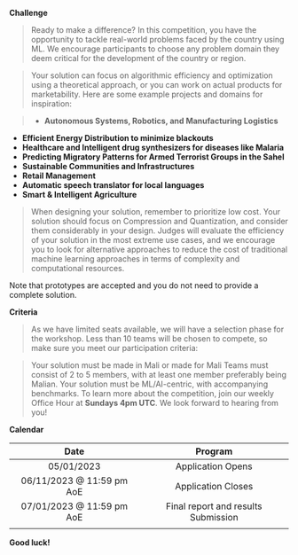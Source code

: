 **Challenge**

> Ready to make a difference? In this competition, you have the opportunity to tackle real-world problems faced by the country using ML. We encourage participants to choose any problem domain they deem critical for the development of the country or region.

> Your solution can focus on algorithmic efficiency and optimization using a theoretical approach, or you can work on actual products for marketability. Here are some example projects and domains for inspiration:

> - **Autonomous Systems, Robotics, and Manufacturing Logistics**
- **Efficient Energy Distribution to minimize blackouts**
- **Healthcare and Intelligent drug synthesizers for diseases like Malaria**
- **Predicting Migratory Patterns for Armed Terrorist Groups in the Sahel**
- **Sustainable Communities and Infrastructures**
- **Retail Management**
- **Automatic speech translator for local languages**
- **Smart & Intelligent Agriculture**

> When designing your solution, remember to prioritize low cost. Your solution should focus on Compression and Quantization, and consider them considerably in your design. Judges will evaluate the efficiency of your solution in the most extreme use cases, and we encourage you to look for alternative approaches to reduce the cost of traditional machine learning approaches in terms of complexity and computational resources.

Note that prototypes are accepted and you do not need to provide a complete solution.

**Criteria**

> As we have limited seats available, we will have a selection phase for the workshop. Less than 10 teams will be chosen to compete, so make sure you meet our participation criteria:

>Your solution must be made in Mali or made for Mali
Teams must consist of 2 to 5 members, with at least one member preferably being Malian. Your solution must be ML/AI-centric, with accompanying benchmarks. To learn more about the competition, join our weekly Office Hour at **Sundays 4pm UTC**. We look forward to hearing from you!

**Calendar**

| Date | Program |
|:----:|:-------:|
| 05/01/2023 | Application Opens |
| 06/11/2023 @ 11:59 pm AoE | Application Closes |
| 07/01/2023 @ 11:59 pm AoE | Final report and results Submission |
||

**Good luck!**